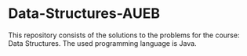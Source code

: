 # Data-Structures-AUEB
This repository consists of the solutions to the problems for the course: Data Structures. The used programming language is Java.
